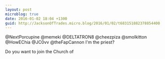 ```yaml
---
layout: post
microblog: true
date: 2016-01-02 18:04 +1300
guid: http://JacksonOfTrades.micro.blog/2016/01/02/t683151882378854400.html
---
```

@NextPorcupine @memeki @DELTATRON8 @cheezpiza @smolkitton @HowEChia @JC0vv @theFapCannon I'm the priest?

Do you want to join the Church of
